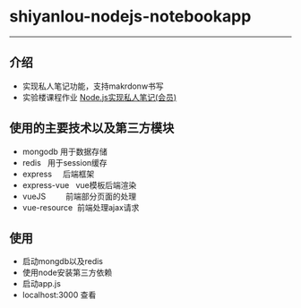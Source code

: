 # shiyanlou-nodejs-notebookapp
---
## 介绍
- 实现私人笔记功能，支持makrdonw书写
- 实验楼课程作业 [Node.js实现私人笔记(会员)](https://www.shiyanlou.com/courses/446)

## 使用的主要技术以及第三方模块
- mongodb       用于数据存储
- redis         用于session缓存
- express       后端框架
- express-vue   vue模板后端渲染
- vueJS         前端部分页面的处理
- vue-resource  前端处理ajax请求

## 使用
- 启动mongdb以及redis
- 使用node安装第三方依赖
- 启动app.js
- localhost:3000 查看
